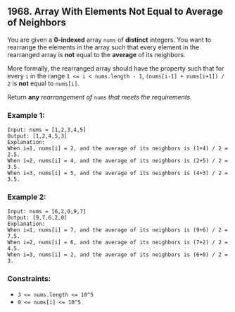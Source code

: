 ## 1968. Array With Elements Not Equal to Average of Neighbors

You are given a **0-indexed** array ```nums``` of **distinct** integers. You want to rearrange the elements in the array such that every element in the rearranged array is **not** equal to the **average** of its neighbors.

More formally, the rearranged array should have the property such that for every ```i``` in the range ```1 <= i < nums.length - 1```, ```(nums[i-1] + nums[i+1]) / 2``` is **not** equal to ```nums[i]```.

Return **any** *rearrangement of* ```nums``` *that meets the requirements*.

### Example 1:
```
Input: nums = [1,2,3,4,5]
Output: [1,2,4,5,3]
Explanation:
When i=1, nums[i] = 2, and the average of its neighbors is (1+4) / 2 = 2.5.
When i=2, nums[i] = 4, and the average of its neighbors is (2+5) / 2 = 3.5.
When i=3, nums[i] = 5, and the average of its neighbors is (4+3) / 2 = 3.5.
```
### Example 2:
```
Input: nums = [6,2,0,9,7]
Output: [9,7,6,2,0]
Explanation:
When i=1, nums[i] = 7, and the average of its neighbors is (9+6) / 2 = 7.5.
When i=2, nums[i] = 6, and the average of its neighbors is (7+2) / 2 = 4.5.
When i=3, nums[i] = 2, and the average of its neighbors is (6+0) / 2 = 3.
```

### Constraints:

* ```3 <= nums.length <= 10^5```
* ```0 <= nums[i] <= 10^5```